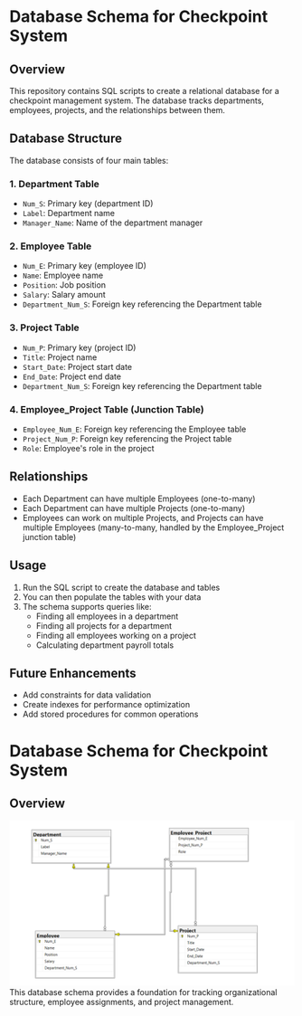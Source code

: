 # Database Schema for Checkpoint System

## Overview

This repository contains SQL scripts to create a relational database for a checkpoint management system. The database tracks departments, employees, projects, and the relationships between them.

## Database Structure

The database consists of four main tables:

### 1. Department Table
- `Num_S`: Primary key (department ID)
- `Label`: Department name
- `Manager_Name`: Name of the department manager

### 2. Employee Table
- `Num_E`: Primary key (employee ID)
- `Name`: Employee name
- `Position`: Job position
- `Salary`: Salary amount
- `Department_Num_S`: Foreign key referencing the Department table

### 3. Project Table
- `Num_P`: Primary key (project ID)
- `Title`: Project name
- `Start_Date`: Project start date
- `End_Date`: Project end date
- `Department_Num_S`: Foreign key referencing the Department table

### 4. Employee_Project Table (Junction Table)
- `Employee_Num_E`: Foreign key referencing the Employee table
- `Project_Num_P`: Foreign key referencing the Project table
- `Role`: Employee's role in the project

## Relationships
- Each Department can have multiple Employees (one-to-many)
- Each Department can have multiple Projects (one-to-many)
- Employees can work on multiple Projects, and Projects can have multiple Employees (many-to-many, handled by the Employee_Project junction table)

## Usage

1. Run the SQL script to create the database and tables
2. You can then populate the tables with your data
3. The schema supports queries like:
   - Finding all employees in a department
   - Finding all projects for a department
   - Finding all employees working on a project
   - Calculating department payroll totals

## Future Enhancements
- Add constraints for data validation
- Create indexes for performance optimization
- Add stored procedures for common operations

# Database Schema for Checkpoint System

## Overview
![Database Schema Diagram](/images/Diagram_checkpoint01.png)
This database schema provides a foundation for tracking organizational structure, employee assignments, and project management.
